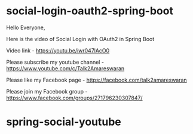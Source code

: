 # social-login-oauth2-spring-boot

Hello Everyone,

Here is the video of Social Login with OAuth2 in Spring Boot

Video link - https://youtu.be/iwr047lAcO0

Please subscribe my youtube channel - https://www.youtube.com/c/Talk2Amareswaran

Please like my Facebook page - https://facebook.com/talk2amareswaran

Please join my Facebook group - https://www.facebook.com/groups/271796230307847/
# spring-social-youtube
